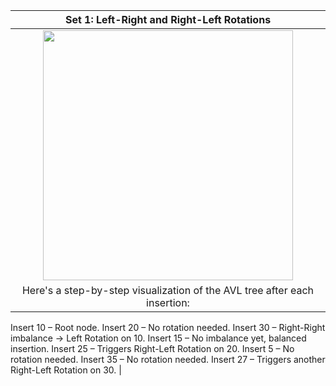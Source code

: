 | Set 1: Left-Right and Right-Left Rotations|
| :------------------------------------------------------------------------:|
| <img src="https://i.imgur.com/9H7ubXv.png" width="400" >  |
|Here's a step-by-step visualization of the AVL tree after each insertion:

Insert 10 – Root node.
Insert 20 – No rotation needed.
Insert 30 – Right-Right imbalance → Left Rotation on 10.
Insert 15 – No imbalance yet, balanced insertion.
Insert 25 – Triggers Right-Left Rotation on 20.
Insert 5 – No rotation needed.
Insert 35 – No rotation needed.
Insert 27 – Triggers another Right-Left Rotation on 30.                       |

